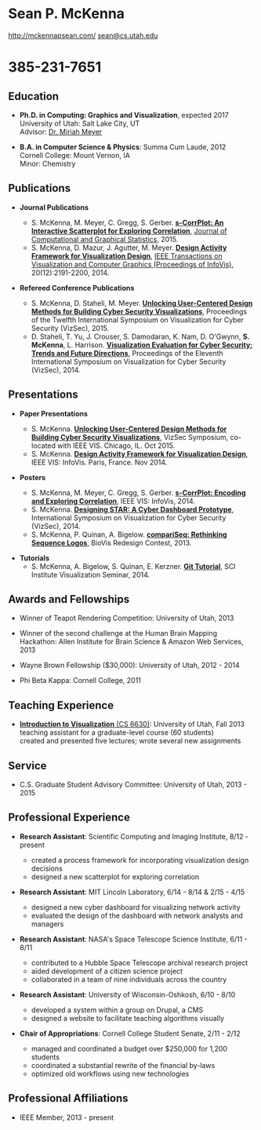 Sean P. McKenna
===============

<http://mckennapsean.com/>
<sean@cs.utah.edu>
# 385-231-7651




## Education

* **Ph.D. in Computing: Graphics and Visualization**, expected 2017  
University of Utah: Salt Lake City, UT  
Advisor: [Dr. Miriah Meyer](http://www.cs.utah.edu/~miriah/)
<!-- GPA: 4.00 -->

* **B.A. in Computer Science & Physics**: Summa Cum Laude, 2012  
Cornell College: Mount Vernon, IA  
Minor: Chemistry
<!-- GPA: 3.97 -->




<!-- is this even needed?
## Research Interests

* Information visualization, human-computer interaction, set visualization, cybersecurity visualization, visual analytics, citizen science, design methodology
-->




## Publications

<!-- 
none yet...

* **Book Chapters**
* ?

-->

* **Journal Publications**
    - S. McKenna, M. Meyer, C. Gregg, S. Gerber. [**s-CorrPlot: An Interactive Scatterplot for Exploring Correlation**](http://mckennapsean.com/projects/s-corrplot/paper.pdf), [Journal of Computational and Graphical Statistics](http://www.tandfonline.com/doi/abs/10.1080/10618600.2015.1021926), 2015.
    - S. McKenna, D. Mazur, J. Agutter, M. Meyer. [**Design Activity Framework for Visualization Design**](http://mckennapsean.com/projects/design-activity-framework/paper.pdf), [IEEE Transactions on Visualization and Computer Graphics (Proceedings of InfoVis)](http://ieeexplore.ieee.org/xpl/login.jsp?tp=&arnumber=6876000&url=http%3A%2F%2Fieeexplore.ieee.org%2Fxpls%2Fabs_all.jsp%3Farnumber%3D6876000), 20(12):2191-2200, 2014.

* **Refereed Conference Publications**
    - S. McKenna, D. Staheli, M. Meyer. [**Unlocking User-Centered Design Methods for Building Cyber Security Visualizations**](http://mckennapsean.com/projects/vizsec-design-methods/paper.pdf), Proceedings of the Twelfth International Symposium on Visualization for Cyber Security (VizSec), 2015.
    - D. Staheli, T. Yu, J. Crouser, S. Damodaran, K. Nam, D. O'Gwynn, **S. McKenna**, L. Harrison. [**Visualization Evaluation for Cyber Security: Trends and Future Directions**](http://dl.acm.org/citation.cfm?id=2671492&dl=ACM&coll=DL&CFID=668429909&CFTOKEN=38032718), Proceedings of the Eleventh International Symposium on Visualization for Cyber Security (VizSec), 2014.

<!--
older
* **Non-Refereed Publications**
    - S. McKenna, J. Klingner, S. Wood. **Quantum Information Processing through Liquid NMR**, Experimental Physics Report, 2011.
-->

<!--
* **Under Review**
    - 
-->




## Presentations

* **Paper Presentations**
    - S. McKenna. [**Unlocking User-Centered Design Methods for Building Cyber Security Visualizations**](http://mckennapsean.com/projects/vizsec-design-methods/presentation.pdf), VizSec Symposium, co-located with IEEE VIS. Chicago, IL. Oct 2015.
    - S. McKenna. [**Design Activity Framework for Visualization Design**](http://mckennapsean.com/projects/design-activity-framework/presentation.pdf), IEEE VIS: InfoVis. Paris, France. Nov 2014.

* **Posters**
    - S. McKenna, M. Meyer, C. Gregg, S. Gerber. [**s-CorrPlot: Encoding and Exploring Correlation**](http://mckennapsean.com/projects/s-corrplot/poster.png), IEEE VIS: InfoVis, 2014.
    - S. McKenna. [**Designing STAR: A Cyber Dashboard Prototype**](http://mckennapsean.com/projects/cybersecurity-dashboard/poster.png), International Symposium on Visualization for Cyber Security (VizSec), 2014.
    - S. McKenna, P. Quinan, A. Bigelow. [**compariSeq: Rethinking Sequence Logos**](http://mckennapsean.com/projects/compariseq/), BioVis Redesign Contest, 2013.

<!--
older
    - S. McKenna, D. Adrian, N. Decker. **Envisioning an Online Learning Environment: Integrating Algorithm Visualizations with JGIVE**, Cornell College Symposium, 2011.
-->

* **Tutorials**
    - S. McKenna, A. Bigelow, S. Quinan, E. Kerzner. [**Git Tutorial**](https://docs.google.com/presentation/d/1O1e1MABPfBhCPeA0UUem4__L-zRl00WZCt_jwU0zZ4M/edit?usp=sharing), SCI Institute Visualization Seminar, 2014.




## Awards and Fellowships

* Winner of Teapot Rendering Competition: University of Utah, 2013

* Winner of the second challenge at the Human Brain Mapping Hackathon: Allen Institute for Brain Science & Amazon Web Services, 2013

* Wayne Brown Fellowship ($30,000): University of Utah, 2012 - 2014

* Phi Beta Kappa: Cornell College, 2011

<!--

old & less relevant awards
+ amounts of fellowships / scholarships

* Summa Cum Laude: Cornell College, 2012

* Outstanding Physics Major Award: Cornell College, 2011

* Dean's List of Highest Honors: Cornell College, 2010 - 2012

* Ed Hill Mathematics Scholar: Cornell College, 2009

* First Year Computer Science Student Achievement Award: Cornell College, 2009

* Academic Trustee Scholarship ($60,000): Cornell College: 2008 - 2012

* National AP Scholar Award: College Board, 2008

* Science Achievement Scholarship ($200): D.C. Everest Senior High, 2008

* Drama Boosters Scholarship ($850): D.C. Everest Senior High, 2008

* Wausau Community Theatre Star Award, 2008

* National Honors Society: D.C. Everest Senior High, 2008

 -->




## Teaching Experience

* [**Introduction to Visualization** (CS 6630)](http://www.sci.utah.edu/~miriah/cs6630/old/2013/): University of Utah, Fall 2013  
teaching assistant for a graduate-level course (60 students)  
created and presented five lectures; wrote several new assignments




## Service

* C.S. Graduate Student Advisory Committee: University of Utah, 2013 - 2015

<!-- 
not as relevant, old activities / service:

* Student Senator: Cornell College, Fall 2010 - Spring 2012

* KRNL 89.7 FM Staff Member: Cornell College, Spring 2009 - Spring 2012

* Programming Board Webmaster: Cornell College, Fall 2008 - Spring 2012

* Programming Board Technical Director: Cornell College, Spring 2010 - Spring 2011

* Hall Council Treasurer & Secretary: Cornell College, Fall 2008 - Spring 2010

 -->




## Professional Experience

* **Research Assistant**: Scientific Computing and Imaging Institute, 8/12 - present
    - created a process framework for incorporating visualization design decisions
    - designed a new scatterplot for exploring correlation

* **Research Assistant**: MIT Lincoln Laboratory, 6/14 - 8/14 & 2/15 - 4/15
    - designed a new cyber dashboard for visualizing network activity
    - evaluated the design of the dashboard with network analysts and managers

* **Research Assistant**: NASA's Space Telescope Science Institute, 6/11 - 8/11
    - contributed to a Hubble Space Telescope archival research project
    - aided development of a citizen science project
    - collaborated in a team of nine individuals across the country

* **Research Assistant**: University of Wisconsin-Oshkosh, 6/10 - 8/10
    - developed a system within a group on Drupal, a CMS
    - designed a website to facilitate teaching algorithms visually

* **Chair of Appropriations**: Cornell College Student Senate, 2/11 - 2/12
    - managed and coordinated a budget over $250,000 for 1,200 students
    - coordinated a substantial rewrite of the financial by-laws
    - optimized old workflows using new technologies

<!-- 
not as relevant / old jobs:

* **Stage Manager for *Legally Blonde***: Everest Academy for the Arts, 1/12 - 8/12
    - coordinated and guided a cast and crew of 60
    - designed the logo for all production-related materials
    - managed both the technical crew and called their cues for the show

* **IT Support Technician**: Cornell College, 8/11 - 5/12
    - maintained computer hardware and software on a ~2000 computer network
    - conducted both computer hardware repairs and anti-virus removal

* **Resident Assistant**: Cornell College Residence Life, 8/10 - 5/11
    - responded to immediate and emergent concerns of residents
    - provided assistance and programs for a building of 150 upperclassmen

* **Station Manager**: KRNL 89.7 FM, 5/10 - 5/12
    - redesigned the hardware and software to create a more effective webcast
    - managed a paid staff of ten students and coordinated forty DJs
    - handled all financial transactions of the station's $15,000 annual budget

* **Co-Editor-in-Chief**: Cornell College Royal Purple, 10/08 - 3/09
    - coordinated the production of a college yearbook with over one hundred pages
    - led and maintained a staff of ten
    - delegated tasks and enforced deadlines on the staff

* **Technical Assistant**: D.C. Everest & Community of Wausau, WI, 9/04 - 8/09
    - volunteered technical expertise in over twenty shows for the community
    - produced video, designed lights, ran a soundboard, and called a show
    - gained leadership experience in training younger students

* **Grand Theatre Stagehand**: Arts Block in Wausau, WI, 9/07 - 8/08
    - loaded and unloaded trucks full of scenery, costumes, and props
    - assisted in sound and lighting design, hanging lights, and spot-light operation

-->




## Professional Affiliations

* IEEE Member, 2013 - present


<!--
none yet...

## Media Coverage

* ?

 -->




<!-- 
not as relevant for cv

## Computer Skills

* Operating Systems:
    - Windows (XP, Vista, 7, and 8), Mac OS (10.4 - 10.9), Debian, openSUSE, Fedora, Ubuntu, Arch

* Languages:
    - C/C++, Java, Processing, OpenGL, Python, PHP, SQL, HTML5, CSS3, JQuery, Javascript, \LaTeX, BASIC, BASH, Ruby, G

* Software:
    - LabVIEW, Mathematica, Google Drive, Microsoft Office, LibreOffice, iWork, Blender, The GIMP, Photoshop, Illustrator, iMovie, Adobe Premiere, Adobe After Effects, Audacity, VirtualBox

 -->
